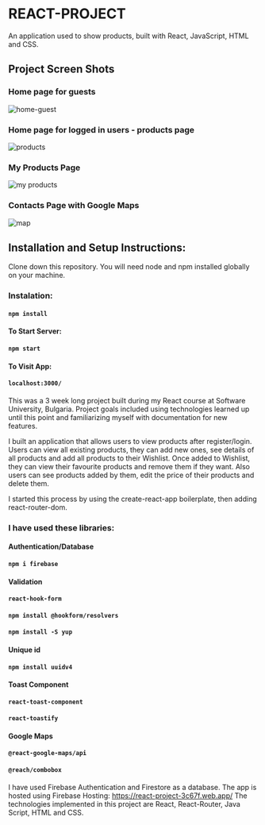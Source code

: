 # REACT-PROJECT

An application used to show products, built with React, JavaScript, HTML and CSS.

## Project Screen Shots

### Home page for guests

![home-guest](https://user-images.githubusercontent.com/79860332/113493344-1ecc6500-94e7-11eb-8a95-afb02e2244d1.jpg)


### Home page for logged in users - products page

![products](https://user-images.githubusercontent.com/79860332/113493260-77e7c900-94e6-11eb-9e50-a1a3125e4d7e.jpg)


### My Products Page

![my products](https://user-images.githubusercontent.com/79860332/113493420-cea1d280-94e7-11eb-9bde-d16dc2e6dd5b.jpg)


### Contacts Page with Google Maps

![map](https://user-images.githubusercontent.com/79860332/113493307-d319bb80-94e6-11eb-8dc8-3519a3f2b48a.jpg)


## Installation and Setup Instructions:

Clone down this repository. You will need node and npm installed globally on your machine.

### Instalation:

#### `npm install`

#### To Start Server:

#### `npm start`

#### To Visit App:

#### `localhost:3000/`

This was a 3 week long project built during my React course at Software University, Bulgaria. 
Project goals included using technologies learned up until this point and familiarizing myself with documentation for new features.

I built an application that allows users to view products after register/login. 
Users can view all existing products, they can add new ones, see details of all products and add all products to their Wishlist. 
Once added to Wishlist, they can view their favourite products and remove them if they want. 
Also users can see products added by them, edit the price of their products and delete them.

I started this process by using the create-react-app boilerplate, then adding react-router-dom. 

### I have used these libraries:

#### Authentication/Database
#### `npm i firebase`

#### Validation
#### `react-hook-form`
#### `npm install @hookform/resolvers`
#### `npm install -S yup`

#### Unique id
#### `npm install uuidv4`

#### Toast Component
#### `react-toast-component`
#### `react-toastify`

#### Google Maps
#### `@react-google-maps/api`
#### `@reach/combobox`

I have used Firebase Authentication and Firestore as a database.
The app is hosted using Firebase Hosting: https://react-project-3c67f.web.app/
The technologies implemented in this project are React, React-Router, Java Script, HTML and CSS.
